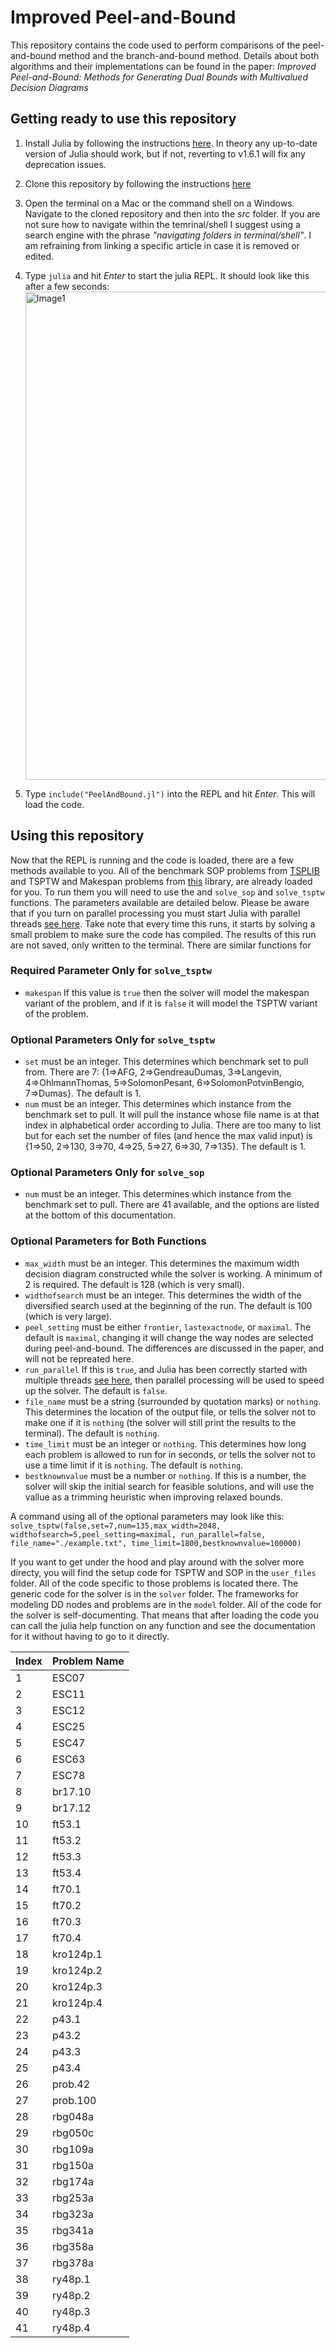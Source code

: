 # Improved Peel-and-Bound
This repository contains the code used to perform comparisons of the peel-and-bound method and the branch-and-bound method. Details about both algorithms and their implementations can be found in the paper: *Improved Peel-and-Bound: Methods for Generating Dual Bounds with Multivalued Decision Diagrams*

## Getting ready to use this repository
1. Install Julia by following the instructions [here](https://julialang.org/downloads/). In theory any up-to-date version of Julia should work, but if not, reverting to v1.6.1 will fix any deprecation issues.
2. Clone this repository by following the instructions [here](https://docs.github.com/en/repositories/creating-and-managing-repositories/cloning-a-repository)
3. Open the terminal on a Mac or the command shell on a Windows. Navigate to the cloned repository and then into the *src* folder. If you are not sure how to navigate within the temrinal/shell I suggest using a search engine with the phrase *"navigating folders in terminal/shell"*. I am refraining from linking a specific article in case it is removed or edited. 
4. Type `julia` and hit *Enter* to start the julia REPL. It should look like this after a few seconds:<img width="781" alt="Image1" src="https://user-images.githubusercontent.com/65783146/160921840-4259962b-21c4-4a29-8447-532b5112dde8.png">

5. Type `include("PeelAndBound.jl")` into the REPL and hit *Enter*. This will load the code.

## Using this repository
Now that the REPL is running and the code is loaded, there are a few methods available to you. All of the benchmark SOP problems from [TSPLIB](http://comopt.ifi.uni-heidelberg.de/software/TSPLIB95/sop/)  and TSPTW and Makespan problems from [this](https://lopez-ibanez.eu/tsptw-instances) library, are already loaded for you. To run them you will need to use the and `solve_sop` and `solve_tsptw` functions. The parameters available are detailed below. Please be aware that if you turn on parallel processing you must start Julia with parallel threads [see here](https://docs.julialang.org/en/v1/manual/multi-threading/). Take note that every time this runs, it starts by solving a small problem to make sure the code has compiled. The results of this run are not saved, only written to the terminal. There are similar functions for 

### Required Parameter Only for `solve_tsptw`
* `makespan` If this value is `true` then the solver will model the makespan variant of the problem, and if it is `false` it will model the TSPTW variant of the problem. 

### Optional Parameters Only for `solve_tsptw`
* `set` must be an integer. This determines which benchmark set to pull from. There are 7: {1=>AFG, 2=>GendreauDumas, 3=>Langevin, 4=>OhlmannThomas, 5=>SolomonPesant, 6=>SolomonPotvinBengio, 7=>Dumas}. The default is 1.
* `num` must be an integer. This determines which instance from the benchmark set to pull. It will pull the instance whose file name is at that index in alphabetical order according to Julia. There are too many to list but for each set the number of files (and hence the max valid input) is {1=>50, 2=>130, 3=>70, 4=>25, 5=>27, 6=>30, 7=>135}. The default is 1.

### Optional Parameters Only for `solve_sop`
* `num` must be an integer. This determines which instance from the benchmark set to pull. There are 41 available, and the options are listed at the bottom of this documentation.

### Optional Parameters for Both Functions
* `max_width` must be an integer. This determines the maximum width decision diagram constructed while the solver is working. A minimum of 2 is required. The default is 128 (which is very small).
* `widthofsearch` must be an integer. This determines the width of the diversified search used at the beginning of the run. The default is 100 (which is very large).
* `peel_setting` must be either `frontier`, `lastexactnode`, or `maximal`. The default is `maximal`, changing it will change the way nodes are selected during peel-and-bound. The differences are discussed in the paper, and will not be repreated here. 
* `run_parallel` If this is `true`, and Julia has been correctly started with multiple threads [see here](https://docs.julialang.org/en/v1/manual/multi-threading/), then parallel processing will be used to speed up the solver. The default is `false`.
* `file_name` must be a string (surrounded by quotation marks) or `nothing`. This determines the location of the output file, or tells the solver not to make one if it is `nothing` (the solver will still print the results to the terminal). The default is `nothing`.
* `time_limit` must be an integer or `nothing`. This determines how long each problem is allowed to run for in seconds, or tells the solver not to use a time limit if it is `nothing`. The default is `nothing`.
* `bestknownvalue` must be a number or `nothing`. If this is a number, the solver will skip the initial search for feasible solutions, and will use the vallue as a trimming heuristic when improving relaxed bounds. 


A command using all of the optional parameters may look like this:
`solve_tsptw(false,set=7,num=135,max_width=2048, widthofsearch=5,peel_setting=maximal, run_parallel=false, file_name="./example.txt", time_limit=1800,bestknownvalue=100000)`

If you want to get under the hood and play around with the solver more directy, you will find the setup code for TSPTW and SOP in the `user_files` folder. All of the code specific to those problems is located there. The generic code for the solver is in the `solver` folder. The frameworks for modeling DD nodes and problems are in the `model` folder. All of the code for the solver is self-documenting. That means that after loading the code you can call the julia help function on any function and see the documentation for it without having to go to it directly. 


| Index | Problem Name |
| ------------- | ------------- |
| 1  | ESC07 |
| 2  | ESC11 |
| 3  | ESC12 |
| 4  | ESC25 |
| 5  | ESC47 |
| 6  | ESC63 |
| 7  | ESC78 |
| 8 | br17.10 |
| 9 | br17.12 |
| 10 | ft53.1 |
| 11 | ft53.2 |
| 12 | ft53.3 |
| 13 | ft53.4 |
| 14 | ft70.1 |
| 15 | ft70.2 |
| 16 | ft70.3 |
| 17 | ft70.4 |
| 18 | kro124p.1 |
| 19 | kro124p.2 |
| 20 | kro124p.3 |
| 21 | kro124p.4 |
| 22 | p43.1 |
| 23 | p43.2 |
| 24 | p43.3 |
| 25 | p43.4 |
| 26 | prob.42 |
| 27 | prob.100 |
| 28 | rbg048a |
| 29 | rbg050c |
| 30 | rbg109a |
| 31 | rbg150a |
| 32 | rbg174a |
| 33 | rbg253a |
| 34 | rbg323a |
| 35 | rbg341a |
| 36 | rbg358a |
| 37 | rbg378a |
| 38 | ry48p.1 |
| 39 | ry48p.2 |
| 40 | ry48p.3 |
| 41 | ry48p.4 |

